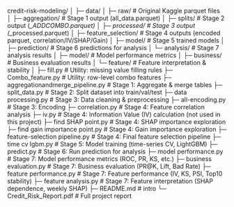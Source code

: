 credit-risk-modeling/
│
├─ data/
│    ├─ raw/                # Original Kaggle parquet files  
│    ├─ aggregation/        # Stage 1 output (all_data.parquet)
│    ├─ splits/             # Stage 2 output (*_ADDCOMBO.parquet)
│    ├─ processed/          # Stage 3 output (*_processed.parquet)
│    ├─ feature_selection/  # Stage 4 outputs (encoded parquet, correlation/IV/SHAP/Gain)
│    ├─ model/              # Stage 5 trained models
│    ├─ prediction/         # Stage 6 predictions for analysis
│    └─ analysis/           # Stage 7 analysis results
│         ├─ model/         # Model performance metrics
│         ├─ business/      # Business evaluation results
│         └─ feature/       # Feature interpretation & stability
│
├─ fill.py                           # Utility: missing value filling rules
├─ Combo_feature.py                  # Utility: row-level combo features
├─ aggregationandmerge_pipeline.py   # Stage 1: Aggregate & merge tables
├─ split_data.py                     # Stage 2: Split dataset into train/val/test
├─ data processing.py                # Stage 3: Data cleaning & preprocessing
├─ all-encoding.py                   # Stage 3: Encoding
├─ correlation.py                    # Stage 4: Feature correlation analysis
├─ iv.py                             # Stage 4: Information Value (IV) calculation (not used in this project)
├─ find SHAP point.py                # Stage 4: SHAP importance exploration
├─ find gain importance point.py     # Stage 4: Gain importance exploration
├─ feature-selection pipeline.py     # Stage 4: Final feature selection pipeline
├─ time cv lgbm.py                   # Stage 5: Model training (time-series CV, LightGBM)
├─ predict.py                        # Stage 6: Run prediction for analysis
├─ model performance.py              # Stage 7: Model performance metrics (ROC, PR, KS, etc.)
├─ business evaluation.py            # Stage 7: Business evaluation (PR@K, Lift, Bad Rate)
├─ feature performance.py            # Stage 7: Feature performance (IV, KS, PSI, Top10 stability)
├─ feature analysis.py               # Stage 7: Feature interpretation (SHAP dependence, weekly SHAP)
├─ README.md                         # intro
└─ Credit_Risk_Report.pdf            # Full project report

